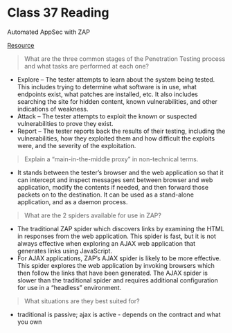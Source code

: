 # Class 37 Reading

Automated AppSec with ZAP

[Resource](https://www.zaproxy.org/getting-started/)

> What are the three common stages of the Penetration Testing process and what tasks are performed at each one?
   - Explore – The tester attempts to learn about the system being tested. This includes trying to determine what software is in use, what endpoints exist, what patches are installed, etc. It also includes searching the site for hidden content, known vulnerabilities, and other indications of weakness.
   - Attack – The tester attempts to exploit the known or suspected vulnerabilities to prove they exist.
   - Report – The tester reports back the results of their testing, including the vulnerabilities, how they exploited them and how difficult the exploits were, and the severity of the exploitation.

> Explain a “main-in-the-middle proxy” in non-technical terms.
   - It stands between the tester’s browser and the web application so that it can intercept and inspect messages sent between browser and web application, modify the contents if needed, and then forward those packets on to the destination. It can be used as a stand-alone application, and as a daemon process.

> What are the 2 spiders available for use in ZAP?
   - The traditional ZAP spider which discovers links by examining the HTML in responses from the web application. This spider is fast, but it is not always effective when exploring an AJAX web application that generates links using JavaScript.
   - For AJAX applications, ZAP’s AJAX spider is likely to be more effective. This spider explores the web application by invoking browsers which then follow the links that have been generated. The AJAX spider is slower than the traditional spider and requires additional configuration for use in a “headless” environment.

> What situations are they best suited for?
   - traditional is passive; ajax is active - depends on the contract and what you own